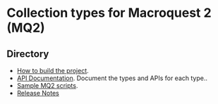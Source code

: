 Collection types for Macroquest 2 (MQ2)
=======================================

## Directory

* [How to build the project](https://github.com/TypePun/MQ2Collections/blob/master/docs/BUILD-NOTES.md).
* [API Documentation](https://github.com/TypePun/MQ2Collections/wiki). Document the types and APIs for each type..
* [Sample MQ2 scripts](https://github.com/TypePun/MQ2Collections/tree/master/macros).
* [Release Notes](https://github.com/TypePun/MQ2Collections/blob/master/docs/RELEASE-NOTES.md)




